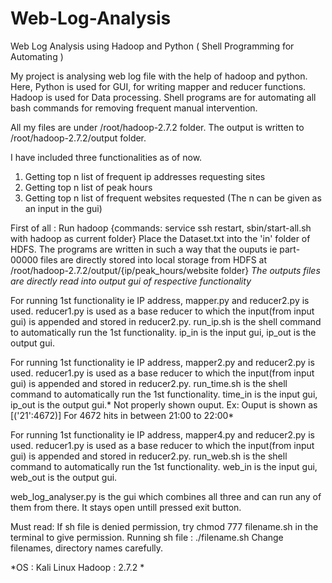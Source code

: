 # Web-Log-Analysis
Web Log Analysis using Hadoop and Python ( Shell Programming for Automating )

My project is analysing web log file with the help of hadoop and python.
Here, Python is used for GUI, for writing mapper and reducer functions.
Hadoop is used for Data processing. Shell programs are for automating all bash commands for removing frequent manual intervention.

All my files are under /root/hadoop-2.7.2 folder. The output is written to /root/hadoop-2.7.2/output folder.

I have included three functionalities as of now. 
1) Getting top n list of frequent ip addresses requesting sites
2) Getting top n list of peak hours
3) Getting top n list of frequent websites requested
(The n can be given as an input in the gui)

First of all : Run hadoop {commands: service ssh restart, sbin/start-all.sh with hadoop as current folder}
Place the Dataset.txt into the 'in' folder of HDFS. The programs are written in such a way that the ouputs ie part-00000 files are directly stored into local storage from HDFS at /root/hadoop-2.7.2/output/{ip/peak_hours/website folder}
*The outputs files are directly read into output gui of respective functionality*

For running 1st functionality ie IP address, mapper.py and reducer2.py is used. reducer1.py is used as a base reducer to which the input(from input gui) is appended and stored in reducer2.py. run_ip.sh is the shell command to automatically run the 1st functionality. ip_in is the input gui, ip_out is the output gui. 

For running 1st functionality ie IP address, mapper2.py and reducer2.py is used. reducer1.py is used as a base reducer to which the input(from input gui) is appended and stored in reducer2.py. run_time.sh is the shell command to automatically run the 1st functionality. time_in is the input gui, ip_out is the output gui.* Not properly shown ouput. Ex: Ouput is shown as [('21':4672)] For 4672 hits in between 21:00 to 22:00*

For running 1st functionality ie IP address, mapper4.py and reducer2.py is used. reducer1.py is used as a base reducer to which the input(from input gui) is appended and stored in reducer2.py. run_web.sh is the shell command to automatically run the 1st functionality. web_in is the input gui, web_out is the output gui. 

web_log_analyser.py is the gui which combines all three and can run any of them from there. It stays open untill pressed exit button.

Must read:
If sh file is denied permission, try chmod 777 filename.sh in the terminal to give permission.
Running sh file : ./filename.sh
Change filenames, directory names carefully.

*OS : Kali Linux
Hadoop : 2.7.2
*

